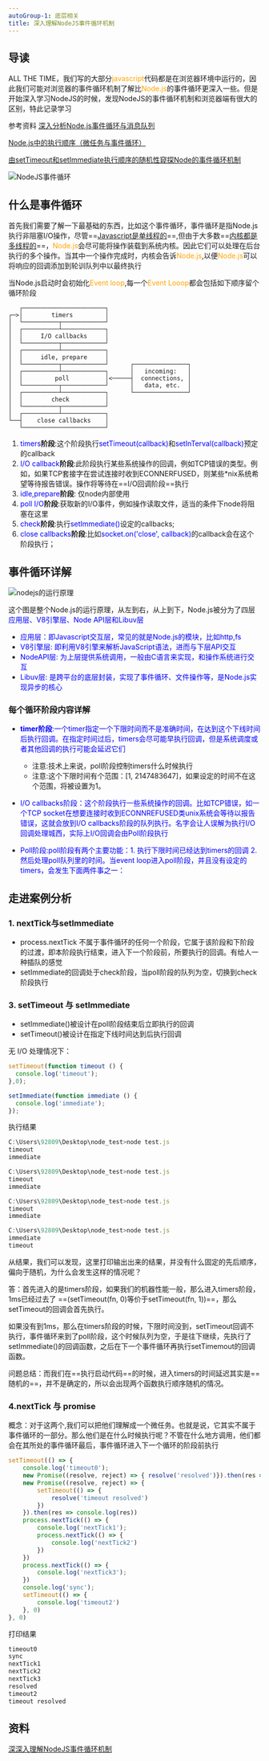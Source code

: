 ```yaml
---
autoGroup-1: 底层相关
title: 深入理解NodeJS事件循环机制
---
```

## 导读
ALL THE TIME，我们写的大部分<span style="color: orange">javascript</span>代码都是在浏览器环境中运行的，因此我们可能对浏览器的事件循环机制了解比<span style="color: orange">Node.js</span>的事件循环更深入一些。但是开始深入学习NodeJS的时候，发现NodeJS的事件循环机制和浏览器端有很大的区别，特此记录学习

参考资料
[深入分析Node.js事件循环与消息队列](https://blog.csdn.net/i10630226/article/details/81369841)

[Node.js中的执行顺序（微任务与事件循环）](https://blog.csdn.net/xgangzai/article/details/89647029)

[由setTimeout和setImmediate执行顺序的随机性窥探Node的事件循环机制](https://segmentfault.com/a/1190000013102056?utm_source=tag-newest#articleHeader10)

![NodeJS事件循环](./images/16e7d83cb8e47434_tplv-t2oaga2asx-zoom-in-crop-mark_1304_0_0_0.png)

## 什么是事件循环
首先我们需要了解一下最基础的东西，比如这个事件循环，事件循环是指Node.js执行非阻塞I/O操作，尽管==<u>Javascript是单线程的</u>==,但由于大多数==<u>内核都是多线程的</u>==，<span style="color: orange">Node.js</span>会尽可能将操作装载到系统内核。因此它们可以处理在后台执行的多个操作。当其中一个操作完成时，内核会告诉<span style="color: orange">Node.js</span>,以便<span style="color: orange">Node.js</span>可以将响应的回调添加到轮训队列中以最终执行

当Node.js启动时会初始化<span style="color: orange">Event loop</span>,每一个<span style="color: orange">Event Looop</span>都会包括如下顺序留个循环阶段

```
   ┌───────────────────────┐
┌─>│        timers         │
│  └──────────┬────────────┘
│  ┌──────────┴────────────┐
│  │     I/O callbacks     │
│  └──────────┬────────────┘
│  ┌──────────┴────────────┐
│  │     idle, prepare     │
│  └──────────┬────────────┘      ┌───────────────┐
│  ┌──────────┴────────────┐      │   incoming:   │
│  │         poll          │<─────┤  connections, │
│  └──────────┬────────────┘      │   data, etc.  │
│  ┌──────────┴────────────┐      └───────────────┘
│  │        check          │
│  └──────────┬────────────┘
│  ┌──────────┴────────────┐
└──┤    close callbacks    │
   └───────────────────────┘
```
1. <span style="color: blue">timers</span>**阶段**:这个阶段执行<span style="color: blue">setTimeout(callback)</span>和<span style="color: blue">setInTerval(callback)</span>预定的callback
2. <span style="color: blue">I/O callback</span>**阶段**:此阶段执行某些系统操作的回调，例如TCP错误的类型。例如，如果TCP套接字在尝试连接时收到ECONNERFUSED，则某些*nix系统希望等待报告错误。操作将等待在==I/O回调阶段==执行
3. <span style="color: blue">idle,prepare</span>**阶段**: 仅node内部使用
4. <span style="color: blue">poll I/O</span>**阶段**:获取新的I/O事件，例如操作读取文件，适当的条件下node将阻塞在这里
5. <span style="color: blue">check</span>**阶段**:执行<span style="color: blue">setImmediate()</span>设定的callbacks;
6. <span style="color: blue">close callbacks</span>**阶段**:比如<span style="color: blue">socket.on('close', callback)</span>的callback会在这个阶段执行；

## 事件循环详解
![nodejs的运行原理](./images/16e7d83cb93ba59e_tplv-t2oaga2asx-zoom-in-crop-mark_1304_0_0_0.png)

这个图是整个Node.js的运行原理，从左到右，从上到下，Node.js被分为了四层<span style="color:blue">应用层、V8引擎层、Node API层和Libuv层</span>

- <span style="color:blue">应用层：即Javascript交互层，常见的就是Node.js的模块，比如http,fs</span>
- <span style="color:blue">V8引擎层: 即利用V8引擎来解析JavaScript语法，进而与下层API交互</span>
- <span style="color:blue">NodeAPI层: 为上层提供系统调用，一般由C语言来实现，和操作系统进行交互</span>
- <span style="color:blue">Libuv层: 是跨平台的底层封装，实现了事件循环、文件操作等，是Node.js实现异步的核心</span>

### 每个循环阶段内容详解
- <span style="color: blue">**timer阶段**:一个timer指定一个下限时间而不是准确时间，在达到这个下线时间后执行回调。在指定时间过后，timers会尽可能早执行回调，但是系统调度或者其他回调的执行可能会延迟它们</span>
   - 注意:技术上来说，poll阶段控制timers什么时候执行
   - 注意:这个下限时间有个范围：[1, 2147483647]，如果设定的时间不在这个范围，将被设置为1。

- <span style="color: blue">I/O callbacks阶段：这个阶段执行一些系统操作的回调。比如TCP错误，如一个TCP socket在想要连接时收到ECONNREFUSED类unix系统会等待以报告错误，这就会放到I/O callbacks阶段的队列执行。名字会让人误解为执行I/O回调处理城西，实际上I/O回调会由Poll阶段执行</span>

- <span style="color: blue">Poll阶段:poll阶段有两个主要功能：1. 执行下限时间已经达到timers的回调 2.然后处理poll队列里的时间。当event loop进入poll阶段，并且没有设定的timers，会发生下面两件事之一：</span>


## 走进案例分析
### 1. nextTick与setImmediate
- process.nextTick 不属于事件循环的任何一个阶段，它属于该阶段和下阶段的过渡，即本阶段执行结束，进入下一个阶段前，所要执行的回调。有给人一种插队的感觉
- setImmediate的回调处于check阶段，当poll阶段的队列为空，切换到check阶段执行

### 3. setTimeout 与 setImmediate
- setImmediate()被设计在poll阶段结束后立即执行的回调
- setTimeout()被设计在指定下线时间达到后执行回调

无 I/O 处理情况下：
```js
setTimeout(function timeout () {
  console.log('timeout');
},0);

setImmediate(function immediate () {
  console.log('immediate');
});
```
执行结果
```js
C:\Users\92809\Desktop\node_test>node test.js
timeout
immediate

C:\Users\92809\Desktop\node_test>node test.js
timeout
immediate

C:\Users\92809\Desktop\node_test>node test.js
timeout
immediate

C:\Users\92809\Desktop\node_test>node test.js
immediate
timeout
```
从结果，我们可以发现，这里打印输出出来的结果，并没有什么固定的先后顺序，偏向于随机，为什么会发生这样的情况呢？

答：首先进入的是timers阶段，如果我们的机器性能一般，那么进入timers阶段，1ms已经过去了 ==(setTimeout(fn, 0)等价于setTimeout(fn, 1))==，那么setTimeout的回调会首先执行。

如果没有到1ms，那么在timers阶段的时候，下限时间没到，setTimeout回调不执行，事件循环来到了poll阶段，这个时候队列为空，于是往下继续，先执行了setImmediate()的回调函数，之后在下一个事件循环再执行setTimemout的回调函数。

问题总结：而我们在==执行启动代码==的时候，进入timers的时间延迟其实是==随机的==，并不是确定的，所以会出现两个函数执行顺序随机的情况。

### 4.nextTick 与 promise
概念：对于这两个,我们可以把他们理解成一个微任务。也就是说，它其实不属于事件循环的一部分。那么他们是在什么时候执行呢？不管在什么地方调用，他们都会在其所处的事件循环最后，事件循环进入下一个循环的阶段前执行
```js
setTimeout(() => {
    console.log('timeout0');
    new Promise((resolve, reject) => { resolve('resolved')}).then(res => console.log(res));
    new Promise((resolve, reject) => {
        setTimeout(() => {
            resolve('timeout resolved')
        })
    }).then(res => console.log(res))
    process.nextTick(() => {
        console.log('nextTick1');
        process.nextTick(() => {
            console.log('nextTick2')
        })
    })
    process.nextTick(() => {
        console.log('nextTick3');
    })
    console.log('sync');
    setTimeout(() => {
        console.log('timeout2')
    }, 0)
}, 0)
```
打印结果
```js
timeout0
sync
nextTick1
nextTick2
nextTick3
resolved
timeout2
timeout resolved
```

## 资料
[深深入理解NodeJS事件循环机制](https://juejin.cn/post/6844903999506923528)


